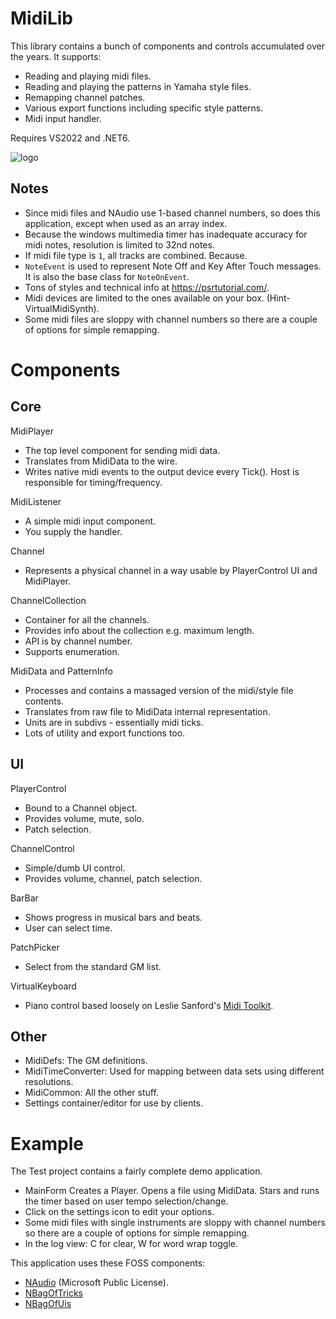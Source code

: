 # MidiLib

This library contains a bunch of components and controls accumulated over the years. It supports:
- Reading and playing midi files.
- Reading and playing the patterns in Yamaha style files.
- Remapping channel patches.
- Various export functions including specific style patterns.
- Midi input handler.

Requires VS2022 and .NET6.

![logo](felixui.png)


## Notes
- Since midi files and NAudio use 1-based channel numbers, so does this application, except when used as an array index.
- Because the windows multimedia timer has inadequate accuracy for midi notes, resolution is limited to 32nd notes.
- If midi file type is `1`, all tracks are combined. Because.
- `NoteEvent` is used to represent Note Off and Key After Touch messages. It is also the base class for `NoteOnEvent`.
- Tons of styles and technical info at https://psrtutorial.com/.
- Midi devices are limited to the ones available on your box. (Hint- VirtualMidiSynth).
- Some midi files are sloppy with channel numbers so there are a couple of options for simple remapping.

# Components

## Core

MidiPlayer
- The top level component for sending midi data.
- Translates from MidiData to the wire.
- Writes native midi events to the output device every Tick(). Host is responsible for timing/frequency.

MidiListener
- A simple midi input component.
- You supply the handler.

Channel
- Represents a physical channel in a way usable by PlayerControl UI and MidiPlayer.

ChannelCollection
- Container for all the channels.
- Provides info about the collection e.g. maximum length.
- API is by channel number.
- Supports enumeration.

MidiData and PatternInfo
- Processes and contains a massaged version of the midi/style file contents.
- Translates from raw file to MidiData internal representation.
- Units are in subdivs - essentially midi ticks.
- Lots of utility and export functions too.

## UI

PlayerControl
- Bound to a Channel object.
- Provides volume, mute, solo.
- Patch selection.

ChannelControl
- Simple/dumb UI control.
- Provides volume, channel, patch selection.

BarBar
- Shows progress in musical bars and beats.
- User can select time.

PatchPicker
- Select from the standard GM list.

VirtualKeyboard
- Piano control based loosely on Leslie Sanford's [Midi Toolkit](https://github.com/tebjan/Sanford.Multimedia.Midi).

## Other

- MidiDefs: The GM definitions.
- MidiTimeConverter: Used for mapping between data sets using different resolutions.
- MidiCommon: All the other stuff.
- Settings container/editor for use by clients.

# Example

The Test project contains a fairly complete demo application.

- MainForm Creates a Player. Opens a file using MidiData. Stars and runs the timer based on user tempo selection/change.
- Click on the settings icon to edit your options.
- Some midi files with single instruments are sloppy with channel numbers so there are a couple of options for simple remapping.
- In the log view: C for clear, W for word wrap toggle.


This application uses these FOSS components:
- [NAudio](https://github.com/naudio/NAudio) (Microsoft Public License).
- [NBagOfTricks](https://github.com/cepthomas/NBagOfTricks/blob/main/README.md)
- [NBagOfUis](https://github.com/cepthomas/NBagOfUis/blob/main/README.md)

